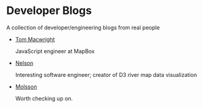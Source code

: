 # Developer Blogs

A collection of developer/engineering blogs from real people

* [Tom Macwright](http://www.macwright.org/)

	JavaScript engineer at MapBox

* [Nelson](http://www.somebits.com/weblog/)
	
	Interesting software engineer; creator of D3 river map data visualization

* [Molsson](http://mo.github.io/)

	Worth checking up on.

